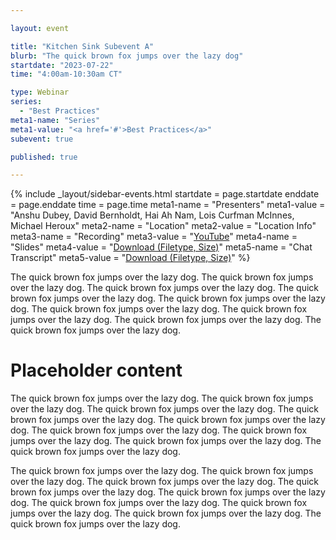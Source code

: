 ```yaml
---

layout: event

title: "Kitchen Sink Subevent A"
blurb: "The quick brown fox jumps over the lazy dog"
startdate: "2023-07-22"
time: "4:00am-10:30am CT"

type: Webinar 
series: 
  - "Best Practices"
meta1-name: "Series"
meta1-value: "<a href='#'>Best Practices</a>"
subevent: true

published: true

---
```





<!-- Event Sidebar -->
<!-- ---------------------------------------------------------------------- -->

{% 	include _layout/sidebar-events.html 
  startdate = page.startdate
  enddate = page.enddate
  time = page.time
  meta1-name = "Presenters"
  meta1-value = "Anshu Dubey, David Bernholdt, Hai Ah Nam, Lois Curfman McInnes, Michael Heroux"
  meta2-name = "Location"
  meta2-value = "Location Info"
  meta3-name = "Recording"
  meta3-value = "<a href='#'>YouTube</a>"
  meta4-name = "Slides"
  meta4-value = "<a href='#'>Download (Filetype, Size)</a>"
  meta5-name = "Chat Transcript"
  meta5-value = "<a href='#'>Download (Filetype, Size)</a>"
%}




<!-- Event Primary Content -->
<!-- ---------------------------------------------------------------------- -->


The quick brown fox jumps over the lazy dog. The quick brown fox jumps over the lazy dog. The quick brown fox jumps over the lazy dog. The quick brown fox jumps over the lazy dog. The quick brown fox jumps over the lazy dog. The quick brown fox jumps over the lazy dog. The quick brown fox jumps over the lazy dog. The quick brown fox jumps over the lazy dog. The quick brown fox jumps over the lazy dog.


# Placeholder content

The quick brown fox jumps over the lazy dog. The quick brown fox jumps over the lazy dog. The quick brown fox jumps over the lazy dog. The quick brown fox jumps over the lazy dog. The quick brown fox jumps over the lazy dog. The quick brown fox jumps over the lazy dog. The quick brown fox jumps over the lazy dog. The quick brown fox jumps over the lazy dog. The quick brown fox jumps over the lazy dog.

The quick brown fox jumps over the lazy dog. The quick brown fox jumps over the lazy dog. The quick brown fox jumps over the lazy dog. The quick brown fox jumps over the lazy dog. The quick brown fox jumps over the lazy dog. The quick brown fox jumps over the lazy dog. The quick brown fox jumps over the lazy dog. The quick brown fox jumps over the lazy dog. The quick brown fox jumps over the lazy dog.